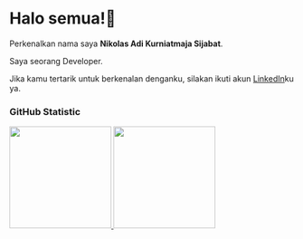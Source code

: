 # Halo semua!👋

Perkenalkan nama saya **Nikolas Adi Kurniatmaja Sijabat**.<br>

Saya seorang Developer.<br>

<!-- Saya bertanggung jawab pada kualitas materi iOS dengan dibekali [sertifikasi dari University of Toronto](https://www.coursera.org/account/accomplishments/specialization/CLKJD8XBXJ3M).<br>

Saya juga memiliki gelar Google Associate Android Developer sejak 2019.<br> -->

Jika kamu tertarik untuk berkenalan denganku, silakan ikuti akun [LinkedIn](https://www.linkedin.com/in/adinikolas/)ku ya.

### GitHub Statistic
<p align="left">
<a href="https://github.com/adinikolas">
  <img height="180em" src="https://github-readme-stats-eight-theta.vercel.app/api?username=penuliscode&show_icons=true&theme=algolia&include_all_commits=true&count_private=true"/>
  <img height="180em" src="https://github-readme-stats-eight-theta.vercel.app/api/top-langs/?username=penuliscode&layout=compact&layout=compact&theme=algolia"/>
</a>
</p>
